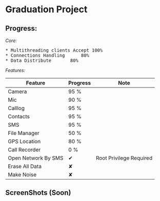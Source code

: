 # Graduation Project

## Progress:<br />

*Core:*<br />
<pre>
* Multithreading clients Accept	100%
* Connections Handling		80%
* Data Distribute		80%
</pre>
*Features:*<br />

| Feature  				| Progress 	|	Note					|
| ----------------------|-----------|----------------------------
| Camera  				| 95 %  	|							|
| Mic		  			| 90 %  	|							|
| Calllog  				| 95 %  	|							|
| Contacts		  		| 95 %  	|							|
| SMS  					| 95 %  	|							|
| File Manager		  	| 50 %  	|							|
| GPS Location  		| 80 %  	|							|
| Call Recorder		  	| 0  %  	|							|
|Open Network By SMS	|✔ 			|Root Privilege Required 	|
|Erase All Data			|✘			|							|
|Make Noise				|✘			|							|



## ScreenShots (Soon)<br />